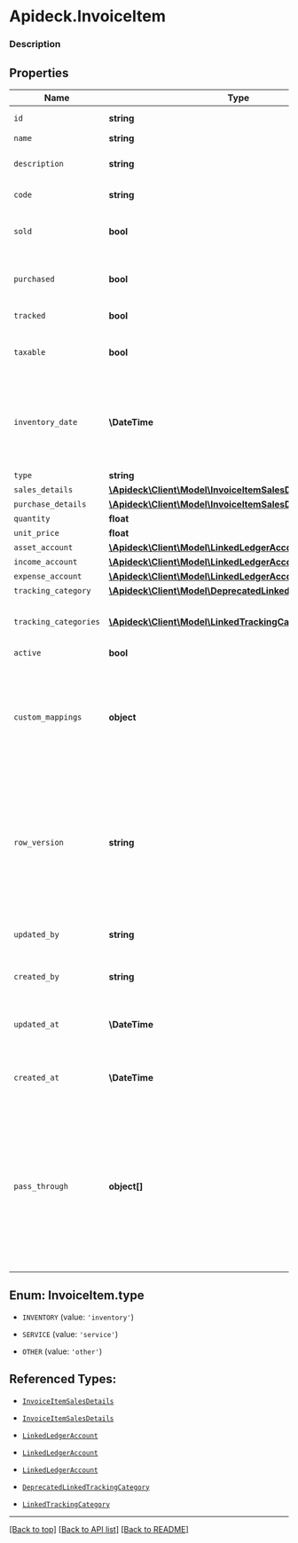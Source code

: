 # Apideck.InvoiceItem

### Description

## Properties
Name | Type | Description | Notes
------------ | ------------- | ------------- | -------------
`id` | **string** | The ID of the item. | [optional] 
`name` | **string** | Item name | [optional] 
`description` | **string** | A short description of the item | [optional] 
`code` | **string** | User defined item code | [optional] 
`sold` | **bool** | Item will be available on sales transactions | [optional] 
`purchased` | **bool** | Item is available for purchase transactions | [optional] 
`tracked` | **bool** | Item is inventoried | [optional] 
`taxable` | **bool** | If true, transactions for this item are taxable | [optional] 
`inventory_date` | **\DateTime** | The date of opening balance if inventory item is tracked - YYYY-MM-DD. | [optional] 
`type` | **string** | Item type | [optional] 
`sales_details` | [**\Apideck\Client\Model\InvoiceItemSalesDetails**](InvoiceItemSalesDetails.md) |  | [optional] 
`purchase_details` | [**\Apideck\Client\Model\InvoiceItemSalesDetails**](InvoiceItemSalesDetails.md) |  | [optional] 
`quantity` | **float** |  | [optional] 
`unit_price` | **float** |  | [optional] 
`asset_account` | [**\Apideck\Client\Model\LinkedLedgerAccount**](LinkedLedgerAccount.md) |  | [optional] 
`income_account` | [**\Apideck\Client\Model\LinkedLedgerAccount**](LinkedLedgerAccount.md) |  | [optional] 
`expense_account` | [**\Apideck\Client\Model\LinkedLedgerAccount**](LinkedLedgerAccount.md) |  | [optional] 
`tracking_category` | [**\Apideck\Client\Model\DeprecatedLinkedTrackingCategory**](DeprecatedLinkedTrackingCategory.md) |  | [optional] 
`tracking_categories` | [**\Apideck\Client\Model\LinkedTrackingCategory[]**](LinkedTrackingCategory.md) | A list of linked tracking categories. | [optional] 
`active` | **bool** |  | [optional] 
`custom_mappings` | **object** | When custom mappings are configured on the resource, the result is included here. | [optional] 
`row_version` | **string** | A binary value used to detect updates to a object and prevent data conflicts. It is incremented each time an update is made to the object. | [optional] 
`updated_by` | **string** | The user who last updated the object. | [optional] 
`created_by` | **string** | The user who created the object. | [optional] 
`updated_at` | **\DateTime** | The date and time when the object was last updated. | [optional] 
`created_at` | **\DateTime** | The date and time when the object was created. | [optional] 
`pass_through` | **object[]** | The pass_through property allows passing service-specific, custom data or structured modifications in request body when creating or updating resources. | [optional] 





<a name="TYPE"></a>
## Enum: InvoiceItem.type


* `INVENTORY` (value: `'inventory'`)

* `SERVICE` (value: `'service'`)

* `OTHER` (value: `'other'`)




## Referenced Types:










* [`InvoiceItemSalesDetails`](InvoiceItemSalesDetails.md)
* [`InvoiceItemSalesDetails`](InvoiceItemSalesDetails.md)


* [`LinkedLedgerAccount`](LinkedLedgerAccount.md)
* [`LinkedLedgerAccount`](LinkedLedgerAccount.md)
* [`LinkedLedgerAccount`](LinkedLedgerAccount.md)
* [`DeprecatedLinkedTrackingCategory`](DeprecatedLinkedTrackingCategory.md)
* [`LinkedTrackingCategory`](LinkedTrackingCategory.md)









---

[[Back to top]](#) [[Back to API list]](../../../../README.md#documentation-for-api-endpoints) [[Back to README]](../../../../README.md)


